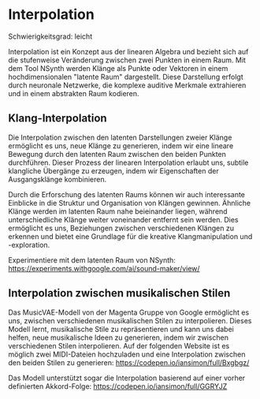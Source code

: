 # Interpolation

Schwierigkeitsgrad: leicht

Interpolation ist ein Konzept aus der linearen Algebra und bezieht sich auf die stufenweise Veränderung zwischen zwei Punkten in einem Raum. Mit dem Tool NSynth werden Klänge als Punkte oder Vektoren  in einem hochdimensionalen "latente Raum" dargestellt. Diese Darstellung erfolgt durch neuronale Netzwerke, die komplexe auditive Merkmale extrahieren und in einem abstrakten Raum kodieren.

## Klang-Interpolation

Die Interpolation zwischen den latenten Darstellungen zweier Klänge ermöglicht es uns, neue Klänge zu generieren, indem wir eine lineare Bewegung durch den latenten Raum zwischen den beiden Punkten durchführen. Dieser Prozess der linearen Interpolation erlaubt uns, subtile klangliche Übergänge zu erzeugen, indem wir Eigenschaften der Ausgangsklänge kombinieren.

Durch die Erforschung des latenten Raums können wir auch interessante Einblicke in die Struktur und Organisation von Klängen gewinnen. Ähnliche Klänge werden im latenten Raum nahe beieinander liegen, während unterschiedliche Klänge weiter voneinander entfernt sein werden. Dies ermöglicht es uns, Beziehungen zwischen verschiedenen Klängen zu erkennen und bietet eine Grundlage für die kreative Klangmanipulation und -exploration.

Experimentiere mit dem latenten Raum von NSynth:
https://experiments.withgoogle.com/ai/sound-maker/view/

## Interpolation zwischen musikalischen Stilen

Das MusicVAE-Modell von der Magenta Gruppe von Google ermöglicht es uns, zwischen verschiedenen musikalischen Stilen zu interpolieren. Dieses Modell lernt, musikalische Stile zu repräsentieren und kann uns dabei helfen, neue musikalische Ideen zu generieren, indem wir zwischen verschiedenen Stilen interpolieren. Auf der folgenden Website ist es möglich zwei MIDI-Dateien hochzuladen und eine Interpolation zwischen den beiden Stilen zu generieren:
https://codepen.io/iansimon/full/Bxgbgz/

Das Modell unterstützt sogar die Interpolation basierend auf einer vorher definierten Akkord-Folge:
https://codepen.io/iansimon/full/GGRYJZ